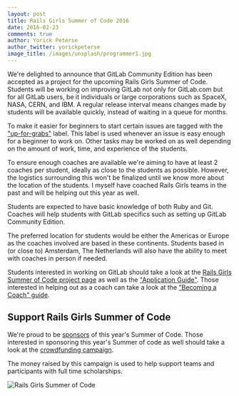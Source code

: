 ```yaml
---
layout: post
title: Rails Girls Summer of Code 2016
date: 2016-02-23
comments: true
author: Yorick Peterse
author_twitter: yorickpeterse
image_title: /images/unsplash/programmer1.jpg
---
```


We're delighted to announce that GitLab Community Edition has been accepted as a
project for the upcoming Rails Girls Summer of Code. Students will be working on
improving GitLab not only for GitLab.com but for all GitLab users, be it
individuals or large corporations such as SpaceX, NASA, CERN, and IBM. A regular
release interval means changes made by students will be available quickly,
instead of waiting in a queue for months.

<!--more-->

To make it easier for beginners to start certain issues are tagged with the
["up-for-grabs"][up-for-grabs] label. This label is used whenever an issue is
easy enough for a beginner to work on. Other tasks may be worked on as well
depending on the amount of work, time, and experience of the students.

To ensure enough coaches are available we're aiming to have at least 2 coaches
per student, ideally as close to the students as possible. However, the
logistics surrounding this won't be finalized until we know more about the
location of the students. I myself have coached Rails Girls teams in the past
and will be helping out this year as well.

Students are expected to have basic knowledge of both Ruby and Git. Coaches will
help students with GitLab specifics such as setting up GitLab Community Edition.

The preferred location for students would be either the Americas or Europe as
the coaches involved are based in these continents. Students based in (or close
to) Amsterdam, The Netherlands will also have the ability to meet with coaches
in person if needed.

Students interested in working on GitLab should take a look at the
[Rails Girls Summer of Code project page][project-page] as well as the
["Application Guide"][team-application-guide]. Those interested in helping
out as a coach can take a look at the ["Becoming a Coach" guide][coach-guide].

## Support Rails Girls Summer of Code

We're proud to be [sponsors][sponsors] of this year's Summer of Code. Those
interested in sponsoring this year's Summer of code as well should take a look
at the [crowdfunding campaign][campaign].

The money raised by this campaign is used to help support teams and
participants with full time scholarships.

![Rails Girls Summer of Code](/images/blogimages/rgsoc_logo.png)

[up-for-grabs]: https://gitlab.com/gitlab-org/gitlab-ce/issues?scope=all&sort=id_desc&state=opened&utf8=%E2%9C%93&label_name=up-for-grabs
[project-page]: https://teams.railsgirlssummerofcode.org/projects/99-gitlab-community-edition
[team-application-guide]: http://railsgirlssummerofcode.org/students/application/
[coach-guide]: http://railsgirlssummerofcode.org/guide/coaching/
[sponsors]: http://railsgirlssummerofcode.org/sponsors/
[campaign]: http://railsgirlssummerofcode.org/campaign/
